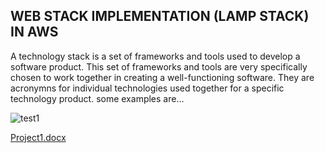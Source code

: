 
## WEB STACK IMPLEMENTATION (LAMP STACK) IN AWS

A technology stack is a set of frameworks and tools used to develop a software product. This set of frameworks and tools are very specifically chosen to work together in creating a well-functioning software. They are acronymns for individual technologies used together for a specific technology product. some examples are…

![test1](https://user-images.githubusercontent.com/61632198/114291470-3e1a4380-9a4d-11eb-94c7-0be3e1c5969f.PNG)

[Project1.docx](https://github.com/t-ateya/darey.io-publ/files/6291151/Project1.docx) 
